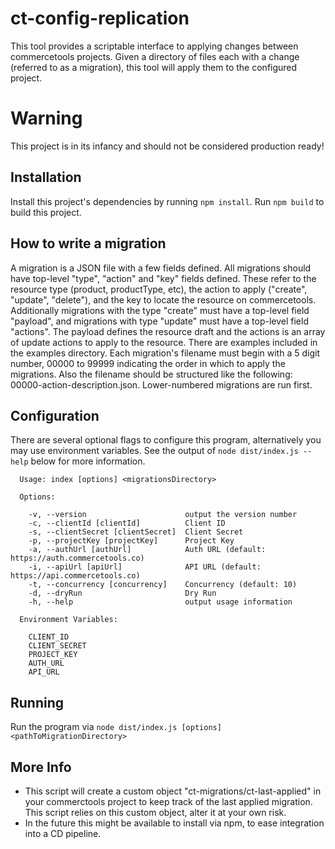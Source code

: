 ct-config-replication
====

This tool provides a scriptable interface to applying changes between commercetools projects.
Given a directory of files each with a change (referred to as a migration), this tool will apply them to the configured project.

Warning
====
This project is in its infancy and should not be considered production ready!


Installation
----

Install this project's dependencies by running `npm install`.  Run `npm build` to build this project.

How to write a migration
---

A migration is a JSON file with a few fields defined.  All migrations should have top-level "type", "action" and "key" fields defined.  These refer to the resource type (product, productType, etc), the action to apply ("create", "update", "delete"), and the key to locate the resource on commercetools.  Additionally migrations with the type "create" must have a top-level field "payload", and migrations with type "update" must have a top-level field "actions".  The payload defines the resource draft and the actions is an array of update actions to apply to the resource.  There are examples included in the examples directory.  Each migration's filename must begin with a 5 digit number, 00000 to 99999 indicating the order in which to apply the migrations.  Also the filename should be structured like the following: 00000-action-description.json.  Lower-numbered migrations are run first.

Configuration
---
There are several optional flags to configure this program, alternatively you may use environment variables.  See the output of `node dist/index.js --help` below for more information.

```
  Usage: index [options] <migrationsDirectory>

  Options:

    -v, --version                      output the version number
    -c, --clientId [clientId]          Client ID
    -s, --clientSecret [clientSecret]  Client Secret
    -p, --projectKey [projectKey]      Project Key
    -a, --authUrl [authUrl]            Auth URL (default: https://auth.commercetools.co)
    -i, --apiUrl [apiUrl]              API URL (default: https://api.commercetools.co)
    -t, --concurrency [concurrency]    Concurrency (default: 10)
    -d, --dryRun                       Dry Run
    -h, --help                         output usage information

  Environment Variables:

    CLIENT_ID
    CLIENT_SECRET
    PROJECT_KEY
    AUTH_URL
    API_URL
```

Running
---
Run the program via `node dist/index.js [options] <pathToMigrationDirectory>`

More Info
---

* This script will create a custom object "ct-migrations/ct-last-applied" in your commerctools project to keep track of the last applied migration.  This script relies on this custom object, alter it at your own risk.
* In the future this might be available to install via npm, to ease integration into a CD pipeline.
